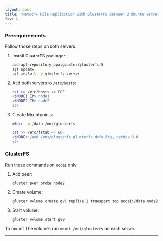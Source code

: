 ```yaml
---
layout: post
title: "Network File Replication with GlusterFS Between 2 Ubuntu Servers"
fav: 1
---
```


### Prerequirements
Follow those steps on both servers.

1. Install GlusterFS packages:
   ```bash
   add-apt-repository ppa:gluster/glusterfs-5
   apt update
   apt install -y glusterfs-server
   ```
2. Add both servers to `/etc/hosts`:
   ```bash
   cat >> /etc/hosts << EOF
   <$NODE1_IP> node1
   <$NODE2_IP> node2
   EOF
   ```
3. Create Mountpoints:
   ```bash
   mkdir -p /data /mnt/glusterfs
   
   cat >> /etc/fstab << EOF
   <$NODE>:/gv0 /mnt/glusterfs glusterfs defaults,_netdev 0 0
   EOF
   ```

### GlusterFS
Run these commands on `node1` only.

1. Add peer:
   ```bash
   gluster peer probe node2
   ```
2. Create volume:
   ```bash
   gluster volume create gv0 replica 2 transport tcp node1:/data node2:/data force
   ```
3. Start volume:
   ```bash
   gluster volume start gv0
   ```

To mount The volumes run `mount /mnt/glusterfs` on each server.

---
